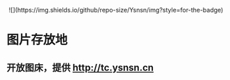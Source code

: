 <p align="center">
    ![](https://img.shields.io/github/repo-size/Ysnsn/img?style=for-the-badge)
</p>

# 图片存放地
## 开放图床，提供  http://tc.ysnsn.cn
